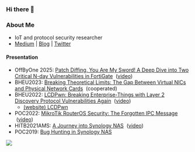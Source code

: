 ### Hi there 👋
### About Me
- IoT and protocol security researcher
- [Medium](https://medium.com/@cq674350529) | [Blog](https://cq674350529.github.io/) | [Twitter](https://twitter.com/cq674350529)

#### Presentation
- OffByOne 2025: [Patch Diffing, You Are My Sword! A Deep Dive into Two Critical N-day Vulnerabilities in FortiGate](https://github.com/cq674350529/pocs_slides/blob/master/slides/OffByOne2025-Patch-Diffing-You-Are-My-Sword-A-Deep-Dive-into-Two-Critical-N-day-Vulnerabilities-in-FortiGate.pdf)  &nbsp;([video](https://www.youtube.com/watch?v=1pO7CUGpXH8))
- BHEU2023: [Breaking Theoretical Limits: The Gap Between Virtual NICs and Physical Network Cards](https://i.blackhat.com/EU-23/Presentations/EU-23-Quan-Breaking-Theoretical-Limits_REV2.pdf)    &nbsp;(cooperated)
- BHEU2022: [LCDPwn: Breaking Enterprise-Things with Layer 2 Discovery Protocol Vulnerabilities Again](https://github.com/cq674350529/pocs_slides/blob/master/slides/EU-22-Chen-LCDPwn-Breaking-Enterprise.pdf)    &nbsp;([video](https://www.youtube.com/watch?v=qIwKg2qny0c))
  + [(website) LCDPwn](https://cq674350529.github.io/lcdpwn/)
- POC2022: [MikroTik RouterOS Security: The Forgotten IPC Message](https://github.com/cq674350529/pocs_slides/blob/master/slides/POC2022-MikroTik_RouterOS_Security-The_Forgotten_IPC_Message.pdf)  &nbsp;([video](https://www.youtube.com/watch?v=fkigIlDe6vs))
- HITB2021AMS: [A Journey into Synology NAS](https://github.com/cq674350529/pocs_slides/blob/master/slides/HITB2021AMS-A_Journey_into_Synology_NAS.pdf)  &nbsp;([video](https://www.youtube.com/watch?v=XGmzeM2IEB4))
- POC2019: [Bug Hunting in Synology NAS](https://github.com/cq674350529/pocs_slides/blob/master/slides/POC2019-Bug_Hunting_in_Synology_NAS.pdf)

![](https://github-readme-stats.vercel.app/api?username=cq674350529&show_icons=true&theme=default )

<!--
**cq674350529/cq674350529** is a ✨ _special_ ✨ repository because its `README.md` (this file) appears on your GitHub profile.

Here are some ideas to get you started:

- 🔭 I’m currently working on ...
- 🌱 I’m currently learning ...
- 👯 I’m looking to collaborate on ...
- 🤔 I’m looking for help with ...
- 💬 Ask me about ...
- 📫 How to reach me: ...
- 😄 Pronouns: ...
- ⚡ Fun fact: ...
-->
